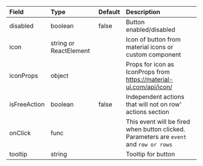 | Field         | Type                    | Default   | Description                                                                               |
|:--------------|:------------------------|:----------|:------------------------------------------------------------------------------------------|
| disabled      | boolean                 | false     | Button enabled/disabled                                                                   |
| icon          | string or ReactElement  |           | Icon of button from material icons or custom component                                    |
| iconProps     | object                  |           | Props for icon as IconProps from https://material-ui.com/api/icon/                        |
| isFreeAction  | boolean                 | false     | Independent actions that will not on row' actions section                                 |
| onClick       | func                    |           | This event will be fired when button clicked. Parameters are `event` and `row or rows`    |
| tooltip       | string                  |           | Tooltip for button  